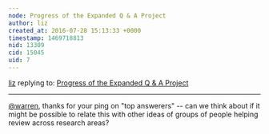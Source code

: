 ```yaml
---
node: Progress of the Expanded Q & A Project
author: liz
created_at: 2016-07-28 15:13:33 +0000
timestamp: 1469718813
nid: 13309
cid: 15045
uid: 7
---
```




[liz](../profile/liz) replying to: [Progress of the Expanded Q & A Project](../notes/ananyo2012/07-25-2016/progress-of-the-expanded-q-a-project)

----
[@warren](/profile/warren), thanks for your ping on "top answerers" -- can we think about if it might be possible to relate this with other ideas of groups of people helping review across research areas?